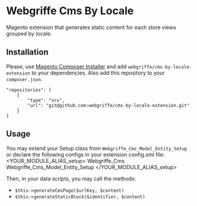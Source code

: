 Webgriffe Cms By Locale
=======================

Magento extension that generates static content for each store views grouped by locale.

Installation
------------

Please, use [Magento Composer Installer](https://github.com/magento-hackathon/magento-composer-installer) and add `webgriffe/cms-by-locale-extension` to your dependencies. Also add this repository to your `composer.json`.

	"repositories": [
        {
            "type": "vcs",
            "url": "git@github.com:webgriffe/cms-by-locale-extension.git"
        }
    ]
    
Usage
-----

You may extend your Setup class from `Webgriffe_Cms_Model_Entity_Setup` or declare the following configs in your extension config.xml file:
    <config>
        <global>
            <resources>
                <YOUR_MODULE_ALIAS_setup>
                    <setup>
                        <module>Webgriffe_Cms</module>
                        <class>Webgriffe_Cms_Model_Entity_Setup</class>
                    </setup>
                </YOUR_MODULE_ALIAS_setup>
            </resources>
        </global>
    </config>


Then, in your data scripts, you may call the methods:
* `$this->generateCmsPage($urlKey, $content)`
* `$this->generateStaticBlock($identifier, $content)`
